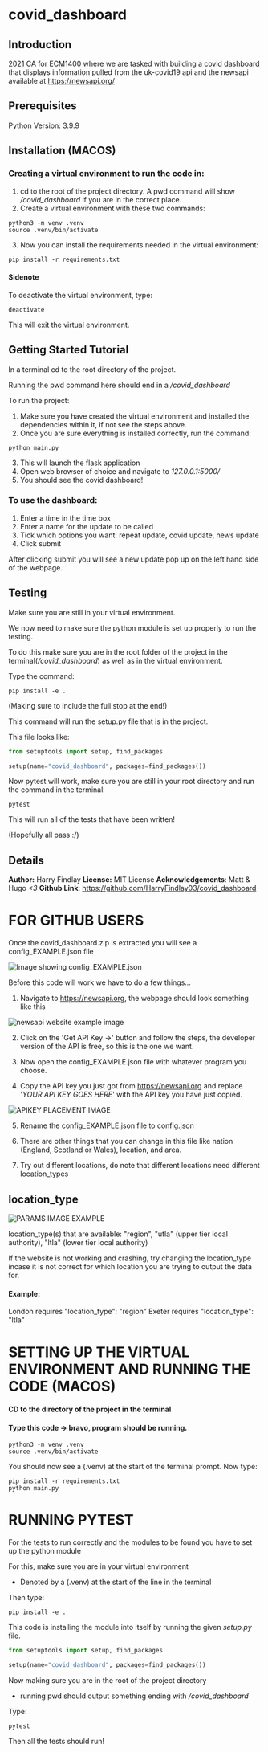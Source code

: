 # covid_dashboard

## Introduction
2021 CA for ECM1400 where we are tasked with building a covid dashboard that displays information pulled from the uk-covid19 api and the newsapi available at https://newsapi.org/

## Prerequisites
Python Version: 3.9.9

## Installation (MACOS)

### Creating a virtual environment to run the code in:
1. cd to the root of the project directory. A pwd command will show */covid_dashboard* if you are in the correct place.
2. Create a virtual environment with these two commands:

```
python3 -m venv .venv
source .venv/bin/activate
```

3. Now you can install the requirements needed in the virtual environment:

```
pip install -r requirements.txt
```

#### Sidenote
To deactivate the virtual environment, type:
```
deactivate
```
This will exit the virtual environment.

## Getting Started Tutorial
In a terminal cd to the root directory of the project.

Running the pwd command here should end in a */covid_dashboard*

To run the project:
1. Make sure you have created the virtual environment and installed the dependencies within it, if not see the steps above.
2. Once you are sure everything is installed correctly, run the command:
```
python main.py
```
3. This will launch the flask application
4. Open web browser of choice and navigate to *127.0.0.1:5000/*
5. You should see the covid dashboard!

### To use the dashboard:
1. Enter a time in the time box
2. Enter a name for the update to be called
3. Tick which options you want: repeat update, covid update, news update
4. Click submit

After clicking submit you will see a new update pop up on the left hand side of the webpage.

## Testing
Make sure you are still in your virtual environment.

We now need to make sure the python module is set up properly to run the testing.

To do this make sure you are in the root folder of the project in the terminal(*/covid_dashboard*) as well as in the virtual environment.

Type the command:

```
pip install -e .
```

(Making sure to include the full stop at the end!)

This command will run the setup.py file that is in the project.

This file looks like:

```python
from setuptools import setup, find_packages

setup(name="covid_dashboard", packages=find_packages())
```

Now pytest will work, make sure you are still in your root directory and run the command in the terminal:

```
pytest
```

This will run all of the tests that have been written!

(Hopefully all pass :/)

## Details
__Author:__ Harry Findlay
__License:__ MIT License
__Acknowledgements__: Matt & Hugo *<3*
__Github Link__: https://github.com/HarryFindlay03/covid_dashboard

# FOR GITHUB USERS
Once the covid_dashboard.zip is extracted you will see a config_EXAMPLE.json file

![Image showing config_EXAMPLE.json](https://user-images.githubusercontent.com/46387503/143605914-9ffb4a3e-c676-4370-a0a4-d214c6324ac1.png)

Before this code will work we have to do a few things...

1. Navigate to https://newsapi.org, the webpage should look something like this

![newsapi website example image](https://user-images.githubusercontent.com/46387503/143606404-915c164e-2747-4217-8b6a-005d52f7684f.png)

2. Click on the 'Get API Key ->' button and follow the steps, the developer version of the API is free, so this is the one we want.

3. Now open the config_EXAMPLE.json file with whatever program you choose. 

4. Copy the API key you just got from https://newsapi.org and replace '_YOUR API KEY GOES HERE_' with the API key you have just copied.

![APIKEY PLACEMENT IMAGE](https://user-images.githubusercontent.com/46387503/143689285-31fe84c1-ca78-4d47-9a2f-2b015d7ff36b.png)

5. Rename the config_EXAMPLE.json file to config.json

6. There are other things that you can change in this file like nation (England, Scotland or Wales), location, and area.

7. Try out different locations, do note that different locations need different location_types

## location_type

![PARAMS IMAGE EXAMPLE](https://user-images.githubusercontent.com/46387503/143689354-6c35f1de-9f9d-4c19-92e6-d452feb3c3db.png)

location_type(s)  that are available: "region", "utla" (upper tier local authority), "ltla" (lower tier local authority)

If the website is not working and crashing, try changing the location_type incase it is not correct for which location you are trying to output the data for.

#### Example: 
London requires "location_type": "region"
Exeter requires "location_type": "ltla"

# SETTING UP THE VIRTUAL ENVIRONMENT AND RUNNING THE CODE (MACOS)

#### CD to the directory of the project in the terminal
#### Type this code -> bravo, program should be running.
```
python3 -m venv .venv
source .venv/bin/activate
```

You should now see a (.venv) at the start of the terminal prompt. Now type:

```
pip install -r requirements.txt
python main.py
```

# RUNNING PYTEST
For the tests to run correctly and the modules to be found you have to set up the python module

For this, make sure you are in your virtual environment
- Denoted by a (.venv) at the start of the line in the terminal

Then type:

```
pip install -e .
```

This code is installing the module into itself by running the given *setup.py* file.

``` python
from setuptools import setup, find_packages

setup(name="covid_dashboard", packages=find_packages())
```

Now making sure you are in the root of the project directory
- running pwd should output something ending with */covid_dashboard*

Type:

```
pytest
```

Then all the tests should run!